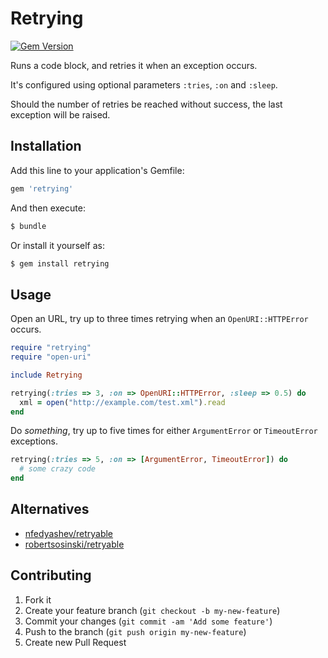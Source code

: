 # Retrying

[![Gem Version](https://badge.fury.io/rb/retrying.png)](http://badge.fury.io/rb/retrying)

Runs a code block, and retries it when an exception occurs.

It's configured using optional parameters `:tries`, `:on` and `:sleep`.

Should the number of retries be reached without success, the last exception
will be raised.

## Installation

Add this line to your application's Gemfile:

``` bash
gem 'retrying'
```

And then execute:

``` bash
$ bundle
```

Or install it yourself as:

``` bash
$ gem install retrying
```

## Usage

Open an URL, try up to three times retrying when an `OpenURI::HTTPError` occurs.

``` ruby
require "retrying"
require "open-uri"

include Retrying

retrying(:tries => 3, :on => OpenURI::HTTPError, :sleep => 0.5) do
  xml = open("http://example.com/test.xml").read
end
```

Do _something_, try up to five times for either `ArgumentError` or
`TimeoutError` exceptions.

``` ruby
retrying(:tries => 5, :on => [ArgumentError, TimeoutError]) do
  # some crazy code
end
```

## Alternatives

* [nfedyashev/retryable](https://github.com/nfedyashev/retryable)
* [robertsosinski/retryable](https://github.com/robertsosinski/retryable)


## Contributing

1. Fork it
2. Create your feature branch (`git checkout -b my-new-feature`)
3. Commit your changes (`git commit -am 'Add some feature'`)
4. Push to the branch (`git push origin my-new-feature`)
5. Create new Pull Request

